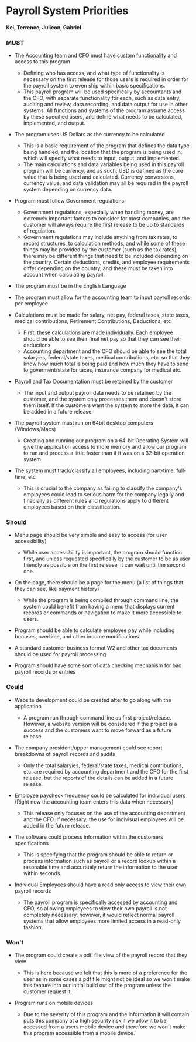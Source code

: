 # Payroll System Priorities

#### Kei, Terrence, Julieon, Gabriel

### MUST

* The Accounting team and CFO must have custom functionality and access to this program
    * Defining who has access, and what type of functionality is necessary on the first release for those users is required in order for the payroll system to even ship within basic specifications.
    * This payroll program will be used specifically by accountants and the CFO, with separate functionality for each, such as data entry, auditing and review, data recording, and data output for use in other systems. All functions and systems of the program assume access by these specified users, and define what needs to be calculated, implemented, and output.

* The program uses US Dollars as the currency to be calculated
    * This is a basic requirement of the program that defines the data type being handled, and the location that the program is being used in, which will specify what needs to input, output, and implemented.
    * The main calculations and data variables being used in this payroll program will be currency, and as such, USD is defined as the core value that is being used and calculated. Currency conversions, currency value, and data validation may all be required in the payroll system depending on currency data.

* Program must follow Government regulations
    * Government regulations, especially when handling money, are extremely important factors to consider for most companies, and the customer will always require the first release to be up to standards of regulation.
    * Government regulations may include anything from tax rates, to record structures, to calculation methods, and while some of these things may be provided by the customer (such as the tax rates), there may be different things that need to be included depending on the country. Certain deductions, credits, and employee requirements differ depending on the country, and these must be taken into account when calculating payroll.

* The program must be in the English Language
* The program must allow for the accounting team to input payroll records per employee

* Calculations must be made for salary, net pay, federal taxes, state taxes, medical contributions, Retirement Contributions, Deductions, etc
    * First, these calculations are made individually. Each employee should be able to see their final net pay so that they can see their deductions.
    * Accounting department and the CFO should be able to see the total salaryies, federal/state taxes, medical contributions, etc. so that they know how much total is being paid and how much they have to send to goverment/state for taxes, insurance company for medical etc.

* Payroll and Tax Documentation must be retained by the customer
    * The input and output payroll data needs to be retained by the customer, and the system only processes them and doesn't store them itself. If the customers want the system to store the data, it can be added in a future release.

* The payroll system must run on 64bit desktop computers (Windows/Macs)
    * Creating and running our program on a 64-bit Operating System will give the application access to more memory and allow our program to run and process a little faster than if it was on a 32-bit operation system.

* The system must track/classify all employees, including part-time, full-time, etc
    * This is crucial to the company as failing to classify the company's employees could lead to serious harm for the company legally and finacially as different rules and regulations apply to different employees based on their classification.


### Should

* Menu page should be very simple and easy to access (for user accessibility)
    * While user accessibility is important, the program should function first, and unless requested specifically by the customer to be as user friendly as possible on the first release, it can wait until the second one.

* On the page, there should be a page for the menu (a list of things that they can see, like payment history)
    * While the program is being compiled through command line, the system could benefit from having a menu that displays current records or commands or navigation to make it more accessible to users.

* Program should be able to calculate employee pay while including bonuses, overtime, and other income modifications
* A standard customer business format W2 and other tax documents should be used for payroll processing
* Program should have some sort of data checking mechanism for bad payroll records or entries

### Could

* Website development could be created after to go along with the application
    * A program run through command line as first project/release. However, a website version will be considered if the project is a success and the customers want to move forward as a future release.

* The company president/upper management could see report breakdowns of payroll records and audits
    * Only the total salaryies, federal/state taxes, medical contributions, etc. are required by accounting department and the CFO for the first release, but the reports of the details can be added in a future release.

* Employee paycheck frequency could be calculated for individual users (Right now the accounting team enters this data when necessary)
    * This release only focuses on the use of the accounting department and the CFO. If necessary, the use for indivisual employees will be added in the future release. 

* The software could process information within the customers specifications
    * This is specifying that the program should be able to return or process information such as payroll or a record lookup within a resonable time and accurately return the information to the user within seconds. 

* Individual Employees should have a read only access to view their own payroll records
    * The payroll program is specifically accessed by accounting and CFO, so allowing employees to view their own payroll is not completely necessary, however, it would reflect normal payroll systems that allow employees more limited access in a read-only fashion.

### Won't

* The program could create a pdf. file view of the payroll record that they view
    * This is here because we felt that this is more of a preference for the user as in some cases a pdf file might not be ideal so we won't make this feature into our initial build out of the program unless the customer request it.

* Program runs on mobile devices
    * Due to the severity of this program and the information it will contain puts this company at a high security risk if we allow it to be accessed from a users mobile device and therefore we won't make this program accessible from a mobile device.
